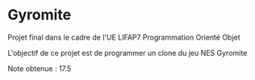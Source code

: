 # Gyromite

Projet final dans le cadre de l'UE LIFAP7 Programmation Orienté Objet

L'objectif de ce projet est de programmer un clone du jeu NES Gyromite

Note obtenue : 17.5
